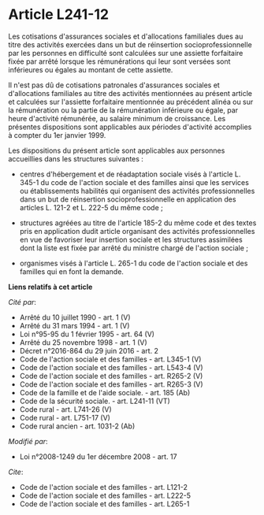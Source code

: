 # Article L241-12

Les cotisations d'assurances sociales et d'allocations familiales dues au titre des activités exercées dans un but de
réinsertion socioprofessionnelle par les personnes en difficulté sont calculées sur une assiette forfaitaire fixée par arrêté
lorsque les rémunérations qui leur sont versées sont inférieures ou égales au montant de cette assiette. 

Il n'est pas dû de cotisations patronales d'assurances sociales et d'allocations familiales au titre des activités
mentionnées au présent article et calculées sur l'assiette forfaitaire mentionnée au précédent alinéa ou sur la rémunération
ou la partie de la rémunération inférieure ou égale, par heure d'activité rémunérée, au salaire minimum de croissance. Les
présentes dispositions sont applicables aux périodes d'activité accomplies à compter du 1er janvier 1999. 

Les dispositions du présent article sont applicables aux personnes accueillies dans les structures suivantes :

- centres d'hébergement et de réadaptation sociale visés à l'article L. 345-1 du code de l'action sociale et des familles
ainsi que les services ou établissements habilités qui organisent des activités professionnelles dans un but de réinsertion
socioprofessionnelle en application des articles L. 121-2 et L. 222-5 du même code ;

- structures agréées au titre de l'article 185-2 du même code et des textes pris en application dudit article organisant des
activités professionnelles en vue de favoriser leur insertion sociale et les structures assimilées dont la liste est fixée
par arrêté du ministre chargé de l'action sociale ;

- organismes visés à l'article L. 265-1 du code de l'action sociale et des familles qui en font la demande.

**Liens relatifs à cet article**

_Cité par_:

  - Arrêté du 10 juillet 1990 - art. 1 (V)
  - Arrêté du 31 mars 1994 - art. 1 (V)
  - Loi n°95-95 du 1 février 1995 - art. 64 (V)
  - Arrêté du 25 novembre 1998 - art. 1 (V)
  - Décret n°2016-864 du 29 juin 2016 - art. 2
  - Code de l'action sociale et des familles - art. L345-1 (V)
  - Code de l'action sociale et des familles - art. L543-4 (V)
  - Code de l'action sociale et des familles - art. R265-2 (V)
  - Code de l'action sociale et des familles - art. R265-3 (V)
  - Code de la famille et de l'aide sociale. - art. 185 (Ab)
  - Code de la sécurité sociale. - art. L241-11 (VT)
  - Code rural - art. L741-26 (V)
  - Code rural - art. L751-17 (V)
  - Code rural ancien - art. 1031-2 (Ab)

_Modifié par_:

  - Loi n°2008-1249 du 1er décembre 2008 - art. 17

_Cite_:

  - Code de l'action sociale et des familles - art. L121-2
  - Code de l'action sociale et des familles - art. L222-5
  - Code de l'action sociale et des familles - art. L265-1
